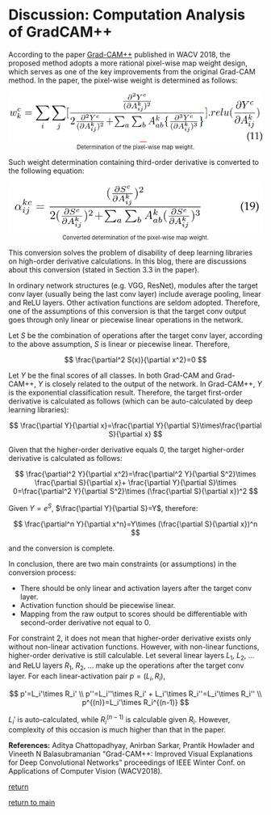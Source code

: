 <head>
    <script src="https://cdn.mathjax.org/mathjax/latest/MathJax.js?config=TeX-AMS-MML_HTMLorMML" type="text/javascript"></script>
    <script type="text/x-mathjax-config">
        MathJax.Hub.Config({
            tex2jax: {
            skipTags: ['script', 'noscript', 'style', 'textarea', 'pre'],
            inlineMath: [['$','$']]
            }
        });
    </script>
</head>

# Discussion: Computation Analysis of GradCAM++

According to the paper [Grad-CAM++](https://arxiv.org/abs/1710.11063) published in WACV 2018,
the proposed method adopts a more rational pixel-wise map weight design,
which serves as one of the key improvements from the original Grad-CAM method.
In the paper, the pixel-wise weight is determined as follows:

<div align="center">
    <img src="./weight.png" height="100" alt="Pixel-wise weight determination"/>
    <center style="font-size:80%">Determination of the pixel-wise map weight.</center>
</div>

Such weight determination containing third-order derivative is converted to the following equation:

<div align="center">
    <img src="./converted_weight.png" height="100" alt="Converted pixel-wise weight determination"/>
    <center style="font-size:80%">Converted determination of the pixel-wise map weight.</center>
</div>

This conversion solves the problem of disability of deep learning libraries on high-order derivative calculations.
In this blog, there are discussions about this conversion (stated in Section 3.3 in the paper).

In ordinary network structures (e.g. VGG, ResNet),
modules after the target conv layer (usually being the last conv layer) include average pooling, linear and ReLU layers.
Other activation functions are seldom adopted.
Therefore, one of the assumptions of this conversion is that
the target conv output goes through only linear or piecewise linear operations in the network.

Let $S$ be the combination of operations after the target conv layer,
according to the above assumption, $S$ is linear or piecewise linear.
Therefore,

$$
\frac{\partial^2 S(x)}{\partial x^2}=0
$$

Let $Y$ be the final scores of all classes.
In both Grad-CAM and Grad-CAM++, $Y$ is closely related to the output of the network.
In Grad-CAM++, $Y$ is the exponential classification result.
Therefore, the target first-order derivative is calculated as follows
(which can be auto-calculated by deep learning libraries):

$$
\frac{\partial Y}{\partial x}=\frac{\partial Y}{\partial S}\times\frac{\partial S}{\partial x}
$$

Given that the higher-order derivative equals 0,
the target higher-order derivative is calculated as follows:

$$
\frac{\partial^2 Y}{\partial x^2}=\frac{\partial^2 Y}{\partial S^2}\times \frac{\partial S}{\partial x}+
\frac{\partial Y}{\partial S}\times 0=\frac{\partial^2 Y}{\partial S^2}\times (\frac{\partial S}{\partial x})^2
$$

Given $Y=e^S$, $\frac{\partial Y}{\partial S}=Y$, therefore:

$$
\frac{\partial^n Y}{\partial x^n}=Y\times (\frac{\partial S}{\partial x})^n
$$

and the conversion is complete.

In conclusion, there are two main constraints (or assumptions) in the conversion process:
- There should be only linear and activation layers after the target conv layer.
- Activation function should be piecewise linear.
- Mapping from the raw output to scores should be differentiable with second-order derivative not equal to 0.

For constraint 2, it does not mean that higher-order derivative exists only without non-linear activation functions.
However, with non-linear functions, higher-order derivative is still calculable.
Let several linear layers $L_1$, $L_2$, ... and ReLU layers $R_1$, $R_2$, ...
make up the operations after the target conv layer.
For each linear-activation pair $p=(L_i,R_i)$,

$$
p'=L_i'\times R_i' \\
p''=L_i''\times R_i' + L_i'\times R_i''=L_i'\times R_i'' \\
p^{(n)}=L_i'\times R_i^{(n-1)}
$$

$L_i'$ is auto-calculated, while $R_i^{(n-1)}$ is calculable given $R_i$.
However, complexity of this occasion is much higher than that in the paper.

**References:** Aditya Chattopadhyay, Anirban Sarkar, Prantik Howlader and Vineeth N Balasubramanian "Grad-CAM++: Improved Visual Explanations for Deep Convolutional Networks" proceedings of IEEE Winter Conf. on Applications of Computer Vision (WACV2018).

[return](../../blogs.md)

[return to main](../../../index.md)

